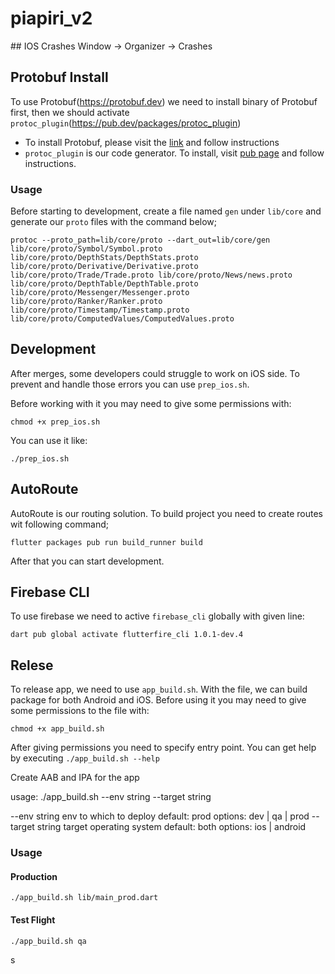 # piapiri_v2


## IOS Crashes
Window -> Organizer -> Crashes

## Protobuf Install
To use Protobuf(https://protobuf.dev) we need to install binary of Protobuf first, then we should activate `protoc_plugin`(https://pub.dev/packages/protoc_plugin)

* To install Protobuf, please visit the [link](https://protobuf.dev/downloads/) and follow instructions
* `protoc_plugin` is our code generator. To install, visit [pub page](https://pub.dev/packages/protoc_plugin) and follow instructions.

### Usage
Before starting to development, create a file named `gen` under `lib/core` and generate our `proto` files with the command below;
```
protoc --proto_path=lib/core/proto --dart_out=lib/core/gen lib/core/proto/Symbol/Symbol.proto lib/core/proto/DepthStats/DepthStats.proto lib/core/proto/Derivative/Derivative.proto lib/core/proto/Trade/Trade.proto lib/core/proto/News/news.proto lib/core/proto/DepthTable/DepthTable.proto lib/core/proto/Messenger/Messenger.proto lib/core/proto/Ranker/Ranker.proto lib/core/proto/Timestamp/Timestamp.proto lib/core/proto/ComputedValues/ComputedValues.proto
```

## Development
After merges, some developers could struggle to work on iOS side. To prevent and handle those errors you can use `prep_ios.sh`.

Before working with it you may need to give some permissions with:
```
chmod +x prep_ios.sh
```

You can use it like:
```
./prep_ios.sh
```

## AutoRoute
AutoRoute is our routing solution. To build project you need to create routes wit following command;
```
flutter packages pub run build_runner build
```

After that you can start development.

## Firebase CLI
To use firebase we need to active `firebase_cli` globally with given line:

```
dart pub global activate flutterfire_cli 1.0.1-dev.4
```

## Relese
To release app, we need to use `app_build.sh`. With the file, we can build package for both Android and iOS. Before using it you may need to give some permissions to the file with:

```
chmod +x app_build.sh
```

After giving permissions you need to specify entry point.
You can get help by executing `./app_build.sh --help`

Create AAB and IPA for the app

usage: ./app_build.sh --env string --target string

  --env string            env to which to deploy
                          default: prod
                          options: dev | qa | prod
  --target string         target operating system
                          default: both
                          options: ios | android

### Usage
#### Production

```
./app_build.sh lib/main_prod.dart
```

#### Test Flight

```
./app_build.sh qa
```


s